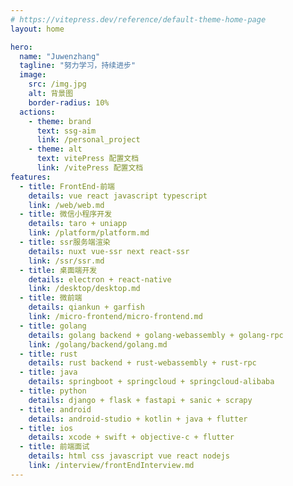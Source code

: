 ```yaml
---
# https://vitepress.dev/reference/default-theme-home-page
layout: home

hero:
  name: "Juwenzhang"
  tagline: "努力学习，持续进步"
  image:
    src: /img.jpg
    alt: 背景图
    border-radius: 10%
  actions:
    - theme: brand
      text: ssg-aim
      link: /personal_project
    - theme: alt
      text: vitePress 配置文档
      link: /vitePress 配置文档
features:
  - title: FrontEnd-前端
    details: vue react javascript typescript
    link: /web/web.md
  - title: 微信小程序开发
    details: taro + uniapp
    link: /platform/platform.md
  - title: ssr服务端渲染
    details: nuxt vue-ssr next react-ssr
    link: /ssr/ssr.md
  - title: 桌面端开发
    details: electron + react-native
    link: /desktop/desktop.md
  - title: 微前端
    details: qiankun + garfish
    link: /micro-frontend/micro-frontend.md
  - title: golang
    details: golang backend + golang-webassembly + golang-rpc
    link: /golang/backend/golang.md
  - title: rust
    details: rust backend + rust-webassembly + rust-rpc
  - title: java
    details: springboot + springcloud + springcloud-alibaba
  - title: python
    details: django + flask + fastapi + sanic + scrapy
  - title: android
    details: android-studio + kotlin + java + flutter 
  - title: ios
    details: xcode + swift + objective-c + flutter
  - title: 前端面试
    details: html css javascript vue react nodejs
    link: /interview/frontEndInterview.md
---
```

